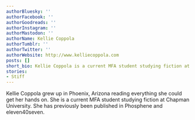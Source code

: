 ```yaml
---
authorBluesky: ''
authorFacebook: ''
authorGoodreads: ''
authorInstagram: ''
authorMastodon: ''
authorName: Kellie Coppola
authorTumblr: ''
authorTwitter: ''
authorWebsite: http://www.kelliecoppola.com
posts: []
short_bio: Kellie Coppola is a current MFA student studying fiction at Chapman University.
stories:
- Stiff
---
```


Kellie Coppola grew up in Phoenix, Arizona reading everything she could get her hands on. She is a current MFA student studying fiction at Chapman University. She has previously been published in Phosphene and eleven40seven.